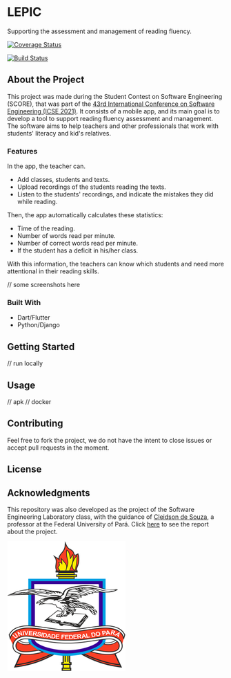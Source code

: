 # LEPIC

Supporting the assessment and management of reading fluency.

[![Coverage Status](https://coveralls.io/repos/github/JambuOverflow/lepic/badge.svg?branch=develop)](https://coveralls.io/github/JambuOverflow/lepic?branch=develop)

[![Build Status](https://travis-ci.com/JambuOverflow/lepic.svg?branch=develop)](https://travis-ci.com/JambuOverflow/lepic)

## About the Project

This project was made during the Student Contest on Software Engineering (SCORE), that was part of the [43rd International Conference on Software Engineering (ICSE 2021)](https://conf.researchr.org/home/icse-2021/score-2021#About). It consists of a mobile app, and its main goal is to develop a tool to support reading fluency assessment and management. The software aims to help teachers and other professionals that work with students' literacy and kid's relatives.

### Features

In the app, the teacher can.

* Add classes, students and texts.
* Upload recordings of the students reading the texts.
* Listen to the students' recordings, and indicate the mistakes they did while reading.

Then, the app automatically calculates these statistics:
 
* Time of the reading.
* Number of words read per minute.
* Number of correct words read per minute.
* If the student has a deficit in his/her class.

With this information, the teachers can know which students and need more attentional in their reading skills.

// some screenshots here

### Built With

* Dart/Flutter
* Python/Django

## Getting Started

// run locally

## Usage

// apk
// docker

## Contributing

Feel free to fork the project, we do not have the intent to close issues or
accept pull requests in the moment.

## License

## Acknowledgments

This repository was also developed as the project of the Software Engineering Laboratory class, with the guidance of [Cleidson de Souza](https://www.linkedin.com/in/cdesouza/?originalSubdomain=br),
a professor at the Federal University of Pará. Click [here](https://docs.google.com/presentation/d/1j5E7s0f4vdqB3NgDm9Xl38Vo6kSPYseHy_20xzKqSos/edit?usp=sharing) to see the report about the project.

[![UFPA](docs/logo_ufpa_github_footer.png)](https://portal.ufpa.br/ "Visite o site da UFPA")
